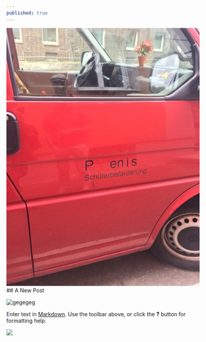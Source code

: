 ```yaml
---
published: true
---
```


![wegewhw](/asset/image/imgo.jpg)## A New Post

![gegegeg](/asset/image/03D3BEA0-0FD1-4E8E-9EDF-6923F3055250.jpg)

Enter text in [Markdown](http://daringfireball.net/projects/markdown/). Use the toolbar above, or click the **?** button for formatting help.

![](/_posts/imgo.jpg)